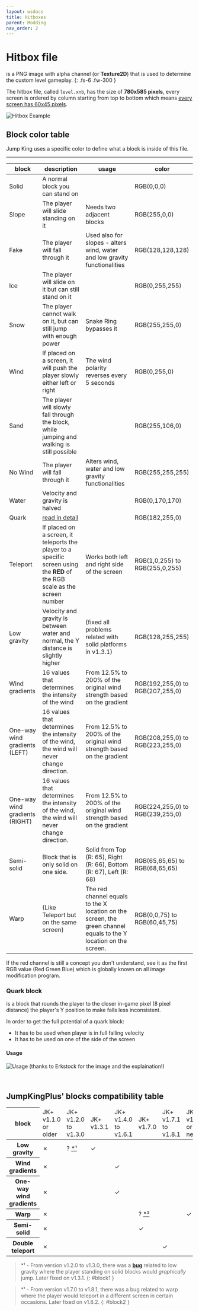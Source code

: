 ```yaml
---
layout: wsdocs
title: Hitboxes
parent: Modding
nav_order: 2
---
```


# Hitbox file

is a PNG image with alpha channel (or **Texture2D**) that is used to determine the custom level gameplay.
{: .fs-6 .fw-300 }

The hitbox file, called `level.xnb`, has the size of **780x585 pixels**, every screen is ordered by column starting from top to bottom which means <u>every screen has 60x45 pixels</u>.<!-- more -->

![Hitbox Example](https://raw.githubusercontent.com/JumpKingPlus/JumpKingPlus.github.io/www/workshop/files/level.png)


## Block color table

Jump King uses a specific color to define what a block is inside of this file.

<table>
  <thead>
    <tr>
      <th>block</th>
      <th>description</th>
      <th>usage</th>
      <th>color</th>
    </tr>
  </thead>
  <tbody>
    <tr>
      <td>Solid</td>
      <td>A normal block you can stand on</td>
      <td></td>
      <td><div class="rectangle" style="background:black;"></div>RGB(0,0,0)</td>
    </tr>
    <tr>
      <td>Slope</td>
      <td>The player will slide standing on it</td>
      <td>Needs two adjacent blocks</td>
      <td><div class="rectangle" style="background:red;"></div>RGB(255,0,0)</td>
    </tr>
    <tr>
      <td>Fake</td>
      <td>The player will fall through it</td>
      <td>Used also for slopes - alters wind, water and low gravity functionalities</td>
      <td><div class="rectangle" style="background:rgb(128,128,128);"></div>RGB(128,128,128)</td>
    </tr>
    <tr>
      <td>Ice</td>
      <td>The player will slide on it but can still stand on it</td>
      <td></td>
      <td><div class="rectangle" style="background:rgb(0,255,255);"></div>RGB(0,255,255)</td>
    </tr>
    <tr>
      <td>Snow</td>
      <td>The player cannot walk on it, but can still jump with enough power</td>
      <td>Snake Ring bypasses it</td>
      <td><div class="rectangle" style="background:rgb(255,255,0);"></div>RGB(255,255,0)</td>
    </tr>
    <tr>
      <td>Wind</td>
      <td>If placed on a screen, it will push the player slowly either left or right</td>
      <td>The wind polarity reverses every 5 seconds</td>
      <td><div class="rectangle" style="background:rgb(0,255,0);"></div>RGB(0,255,0)</td>
    </tr>
    <tr>
      <td>Sand</td>
      <td>The player will slowly fall through the block, while jumping and walking is still possible</td>
      <td></td>
      <td><div class="rectangle" style="background:rgb(255,106,0);"></div>RGB(255,106,0)</td>
    </tr>
    <tr>
      <td>No Wind</td>
      <td>The player will fall through it</td>
      <td>Alters wind, water and low gravity functionalities</td>
      <td><div class="rectangle" style="background:white;"></div>RGB(255,255,255)</td>
    </tr>
    <tr>
      <td>Water</td>
      <td>Velocity and gravity is halved</td>
      <td></td>
      <td><div class="rectangle" style="background:rgb(0,170,170);"></div>RGB(0,170,170)</td>
    </tr>
    <tr>
      <td>Quark</td>
      <td colspan="2"><a href="#quark-block">read in detail</a></td>
      <td><div class="rectangle" style="background:rgb(182,255,0);"></div>RGB(182,255,0)</td>
    </tr>
    <tr>
      <td>Teleport</td>
      <td>If placed on a screen, it teleports the player to a specific screen using the <b>RED</b> of the RGB scale as the screen number</td>
      <td>Works both left and right side of the screen</td>
      <td><div class="rectangle-gradient" style="background-image: linear-gradient(to right, rgb(1,0,255), rgb(255,0,255));"></div>RGB(1,0,255) to RGB(255,0,255)</td>
    </tr>
    <hr>
    <tr class="exclusive">
      <td>Low gravity</td>
      <td>Velocity and gravity is between water and normal, the Y distance is slightly higher</td>
      <td>(fixed all problems related with solid platforms in v1.3.1)</td>
      <td><div class="rectangle" style="background:rgb(128,255,255);"></div>RGB(128,255,255)</td>
    </tr>
    <tr class="exclusive">
      <td>Wind gradients</td>
      <td>16 values that determines the intensity of the wind</td>
      <td>From 12.5% to 200% of the original wind strength based on the gradient</td>
      <td><div class="rectangle-gradient" style="background-image: linear-gradient(to right, rgb(192,255,0), rgb(207,255,0));"></div>RGB(192,255,0) to RGB(207,255,0)</td>
    </tr>
    <tr class="exclusive">
      <td>One-way wind gradients (LEFT)</td>
      <td>16 values that determines the intensity of the wind, the wind will never change direction.</td>
      <td>From 12.5% to 200% of the original wind strength based on the gradient</td>
      <td><div class="rectangle-gradient" style="background-image: linear-gradient(to right, rgb(208,255,0), rgb(223,255,0));"></div>RGB(208,255,0) to RGB(223,255,0)</td>
    </tr>
    <tr class="exclusive">
      <td>One-way wind gradients (RIGHT)</td>
      <td>16 values that determines the intensity of the wind, the wind will never change direction.</td>
      <td>From 12.5% to 200% of the original wind strength based on the gradient</td>
      <td><div class="rectangle-gradient" style="background-image: linear-gradient(to right, rgb(224,255,0), rgb(239,255,0));"></div>RGB(224,255,0) to RGB(239,255,0)</td>
    </tr>
    <tr class="exclusive">
      <td>Semi-solid</td>
      <td>Block that is only solid on one side.</td>
      <td>Solid from Top (R: 65), Right (R: 66), Bottom (R: 67), Left (R: 68)</td>
      <td><div class="rectangle-gradient" style="background-image: linear-gradient(to right, rgb(65,65,65), rgb(68,65,65));"></div>RGB(65,65,65) to RGB(68,65,65)</td>
    </tr>
    <tr class="exclusive">
      <td>Warp</td>
      <td>(Like Teleport but on the same screen)</td>
      <td>The red channel equals to the X location on the screen, the green channel equals to the Y location on the screen.</td>
      <td><div class="rectangle-gradient" style="background-image: linear-gradient(to right, rgb(0,0,75), rgb(60,45,75));"></div>RGB(0,0,75) to RGB(60,45,75)</td>
    </tr>
  </tbody>
</table>

If the red channel is still a concept you don't understand, see it as the first RGB value (Red Green Blue) which is globally known on all image modification program.

### Quark block
is a block that rounds the player to the closer in-game pixel (8 pixel distance) the player's Y position to make falls less inconsistent.

In order to get the full potential of a quark block:
- It has to be used when player is in full falling velocity
- It has to be used on one of the side of the screen

#### Usage
![Usage](https://media.discordapp.net/attachments/623779998494490624/782275174916685864/unknown.png)
(thanks to Erkstock for the image and the explaination!)

<br>

## JumpKingPlus' blocks compatibility table
<table class="overflow-x">
  <thead>
    <tr>
      <th style="position: sticky;left: 0;">block</th>
      <td>JK+ v1.1.0 or older</td>
      <td>JK+ v1.2.0 to v1.3.0</td>
      <td>JK+ v1.3.1</td>
      <td>JK+ v1.4.0 to v1.6.1</td>
      <td>JK+ v1.7.0</td>
      <td>JK+ v1.7.1 to v1.8.1</td>
      <td>JK+ v1.8.2 or newer</td>
    </tr>
  </thead>
  <tbody>
    <!-- <tr>
      <td>Solid</td>
      <td colspan="5">&check; (from vanilla game)</td>
    </tr>
    <tr>
      <td>Slope</td>
      <td colspan="5">&check; (from vanilla game)</td>
    </tr>
    <tr>
      <td>Fake</td>
      <td colspan="5">&check; (from vanilla game)</td>
    </tr>
    <tr>
      <td>Ice</td>
      <td colspan="5">&check; (from vanilla game)</td>
    </tr>
    <tr>
      <td>Snow</td>
      <td colspan="5">&check; (from vanilla game)</td>
    </tr>
    <tr>
      <td>Wind</td>
      <td colspan="5">&check; (from vanilla game)</td>
    </tr>
    <tr>
      <td>Sand</td>
      <td colspan="5">&check; (from vanilla game)</td>
    </tr>
    <tr>
      <td>Wind</td>
      <td colspan="5">&check; (from vanilla game)</td>
    </tr>
    <tr>
      <td>No Wind</td>
      <td colspan="5">&check; (from vanilla game)</td>
    </tr>
    <tr>
      <td>Water</td>
      <td colspan="5">&check; (from vanilla game)</td>
    </tr>
    <tr>
      <td>Quark</td>
      <td colspan="5">&check; (from vanilla game)</td>
    </tr>
    <tr>
      <td>Teleport</td>s
      <td colspan="5">&check; (from vanilla game)</td>
    </tr> -->
    <tr>
      <th>Low gravity</th>
      <td class="bg-red">&cross;</td>
      <td class="bg-yel">? <a href="#block1">*¹</a></td>
      <td class="bg-grn" colspan="5">&check;</td>
    </tr>
    <tr>
      <th>Wind gradients</th>
      <td class="bg-red" colspan="3">&cross;</td>
      <td class="bg-grn" colspan="4">&check;</td>
    </tr>
    <tr>
      <th>One-way wind gradients</th>
      <td class="bg-red" colspan="3">&cross;</td>
      <td class="bg-grn" colspan="4">&check;</td>
    </tr>
    <tr>
      <th>Warp</th>
      <td class="bg-red" colspan="4">&cross;</td>
      <td class="bg-yel" colspan="2">? <a href="#block2">*²</a></td>
      <td class="bg-grn">&check;</td>
    </tr>
    <tr>
      <th>Semi-solid</th>
      <td class="bg-red" colspan="4">&cross;</td>
      <td class="bg-grn" colspan="3">&check;</td>
    </tr>
    <tr>
      <th>Double teleport</th>
      <td class="bg-red" colspan="5">&cross;</td>
      <td class="bg-grn" colspan="2">&check;</td>
    </tr>
  </tbody>
</table>

> \*¹ - From version v1.2.0 to v1.3.0, there was a [**bug**](https://twitter.com/i/status/1358425873825734656) related to low gravity where the player standing on solid blocks would *graphically* jump. Later fixed on v1.3.1. 
{: #block1 }

> \*¹ - From version v1.7.0 to v1.8.1, there was a bug related to warp where the player  would teleport in a different screen in certain occasions. Later fixed on v1.8.2. 
{: #block2 }